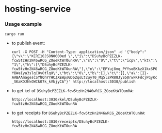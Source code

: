 # hosting-service

### Usage example

`cargo run`

* to publish event:

    ```curl -X POST -H "Content-Type: application/json" -d '{"body":"{\"v\":\"KERI10JSON0000ed_\",\"i\":\"DSuhyBcPZEZLK-fcw5tzHn2N46wRCG_ZOoeKtWTOunRA\",\"s\":\"0\",\"t\":\"icp\",\"kt\":\"1\",\"k\":[\"DSuhyBcPZEZLK-fcw5tzHn2N46wRCG_ZOoeKtWTOunRA\"],\"n\":\"EPYuj8mq_PYYsoBKkzX1kxSPGYBWaIya3slgCOyOtlqU\",\"bt\":\"0\",\"b\":[],\"c\":[],\"a\":[]}-AABAAmagesCSY8QhYYHCJXEWpsGD62qoLt2uyT0_Mq5lZPR88JyS5UrwFKFdcjPqyKc_SKaKDJhkGWCk07k_kVkjyCA"}' http://localhost:3030/publish```
    
* to get kel of `DSuhyBcPZEZLK-fcw5tzHn2N46wRCG_ZOoeKtWTOunRA`: 

    ```http://localhost:3030/kel/DSuhyBcPZEZLK-fcw5tzHn2N46wRCG_ZOoeKtWTOunRA```

* to get receipts for `DSuhyBcPZEZLK-fcw5tzHn2N46wRCG_ZOoeKtWTOunRA`: 

    ```http://localhost:3030/receipts/DSuhyBcPZEZLK-fcw5tzHn2N46wRCG_ZOoeKtWTOunRA```